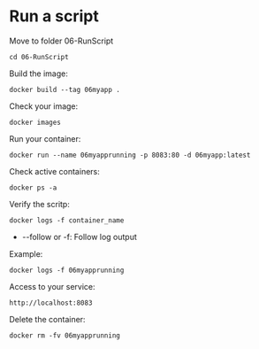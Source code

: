 # Run a script

Move to folder 06-RunScript

`cd 06-RunScript`

Build the image:

`docker build --tag 06myapp .`

Check your image:

`docker images`

Run your container:

`docker run --name 06myapprunning -p 8083:80 -d 06myapp:latest`

Check active containers:

`docker ps -a`

Verify the scritp:

`docker logs -f container_name`

 - --follow or -f: Follow log output

Example:

`docker logs -f 06myapprunning`

Access to your service:

`http://localhost:8083`

Delete the container:

`docker rm -fv 06myapprunning`